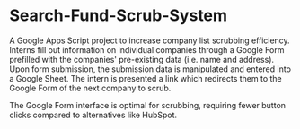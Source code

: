 # Search-Fund-Scrub-System
A Google Apps Script project to increase company list scrubbing efficiency. Interns fill out information on individual companies through a Google Form prefilled with the companies' pre-existing data (i.e. name and address). Upon form submission, the submission data is manipulated and entered into a Google Sheet. The intern is presented a link which redirects them to the Google Form of the next company to scrub.

The Google Form interface is optimal for scrubbing, requiring fewer button clicks compared to alternatives like HubSpot.
